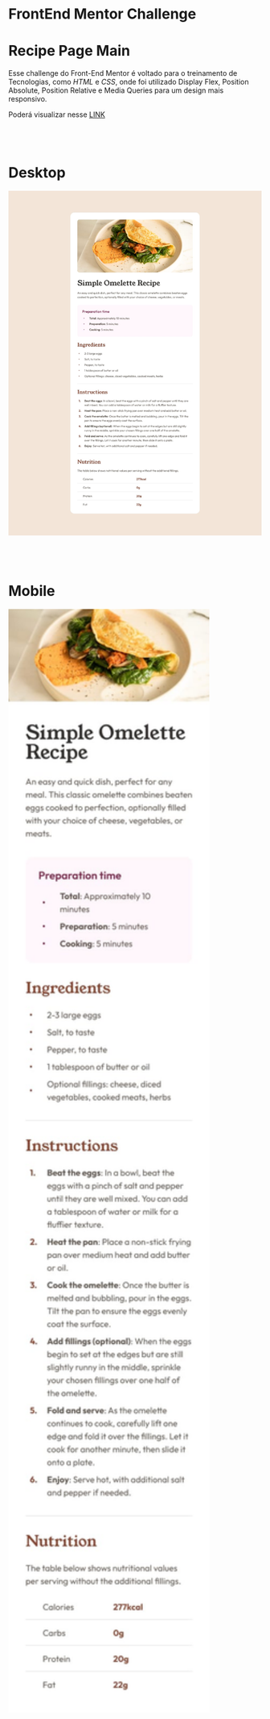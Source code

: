 # FrontEnd Mentor Challenge

# Recipe Page Main

Esse challenge do Front-End Mentor é voltado para o treinamento de Tecnologias, como _HTML_ e _CSS_, onde foi utilizado Display Flex, Position Absolute, Position Relative e Media Queries para um design mais responsivo.

Poderá visualizar nesse <a target="_blank" href="https://thejrodrigues.github.io/Bento-Grid-Challenge/">LINK</a>
<br></br>
<br></br>

# Desktop

<img src="design/desktop-design.jpg" alt="Tela da estilização Desktop" width="800px">
<br></br>
<br></br>

# Mobile

<img src="design/mobile-design.jpg" alt="Tela da estilização Desktop" width="400px">
